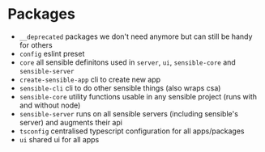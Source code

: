 # Packages

- `__deprecated` packages we don't need anymore but can still be handy for others
- `config` eslint preset
- `core` all sensible definitons used in `server`, `ui`, `sensible-core` and `sensible-server`
- `create-sensible-app` cli to create new app
- `sensible-cli` cli to do other sensible things (also wraps csa)
- `sensible-core` utility functions usable in any sensible project (runs with and without node)
- `sensible-server` runs on all sensible servers (including sensible's server) and augments their api
- `tsconfig` centralised typescript configuration for all apps/packages
- `ui` shared ui for all apps
